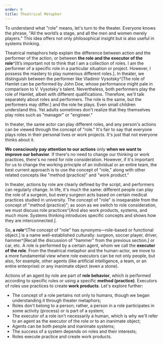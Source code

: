 ```yaml
---
order: 0
title: Theatrical Metaphor
---
```


To understand what "role" means, let's turn to the theater. Everyone knows the phrase, "All the world’s a stage, and all the men and women merely players." This idea offers not only philosophical insight but is also useful in systems thinking.

Theatrical metaphors help explain the difference between action and the performer of the action, or between **the role and the executor of the role**^[It’s important not to think that I am a collection of roles. I am the performer of a specific role in a particular situation or project. However, I possess the mastery to play numerous different roles.]**.** In theater, we distinguish between the performer like Vladimir Vysotsky^[The role of Hamlet can be performed by John Doe, whose performance might pale in comparison to V. Vysotsky's talent. Nevertheless, both performers play the role of Hamlet, albeit with different qualifications. Therefore, we'll talk separately about roles and performers. The role is the same, but the performers may differ.] and the role he plays. Even small children understand this. Yet adults sometimes don't realize that they themselves play roles such as "manager" or "engineer."

In theater, the same actor can play different roles, and any person's actions can be viewed through the concept of "role." It's fair to say that everyone plays roles in their personal lives or work projects. It's just that not everyone thinks about it.

**We consciously pay attention to our actions** only **when we want to improve our behavior**. If there's no need to change our thinking or work practices, there's no need for role consideration. However, if it's important for us to change the working principle of an individual or an entire team, the best current approach is to use the concept of "role," along with other related concepts like "method (practice)" and "work product."

In theater, actions by role are clearly defined by the script, and performers can regularly change. In life, it's much the same: different people can play the role of a surgeon, but every surgeon acts based on certain medical practices studied in university. The concept of "role" is inseparable from the concept of "method (practice)"; as soon as we switch to role consideration, we must discuss role practices^[And also work products, systems, and much more. Systems thinking introduces specific concepts and shows how they are interconnected.].

So, **a role**^[The concept of "role" has synonyms—role-based or functional object.] is a name well-established culturally: surgeon, soccer player, driver, hammer^[Recall the discussion of "hammer" from the previous section.] or car, etc. A role is performed by a certain agent, whom we call the **executor of the role**. From the theatrical metaphor and the human-actor, we move to a more fundamental view where role executors can be not only people, but also, for example, other agents (like artificial intelligence, a team, or an entire enterprise) or any inanimate object (even a stone).

Actions of an agent by role are part of **role behavior**, which is performed according to specific rules or using a specific **method (practice)**. Executors of roles use practices to create **work products**. Let's explore further:

* The concept of a role pertains not only to humans, though we began understanding it through theater metaphors;
* Roles don't belong to a person; rather, a person in a role participates in some activity (process) or is part of a system;
* The executor of a role isn't necessarily a human, which is why we'll refer to an agent as the executor of the role or to an inanimate object;
* Agents can be both people and inanimate systems;
* The success of a system depends on roles and their interests;
* Roles execute practice and create work products.